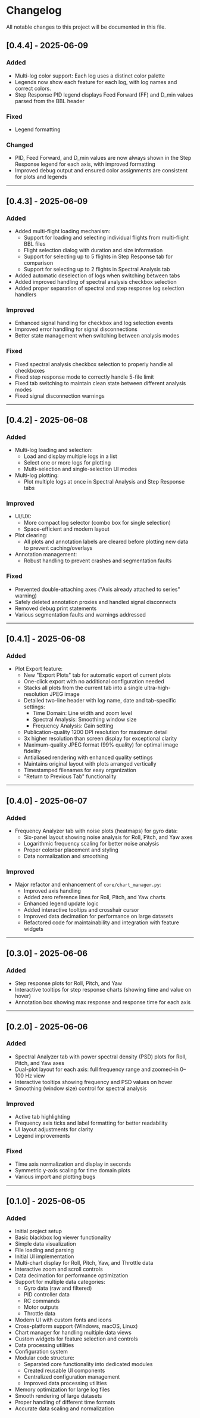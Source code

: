 # Changelog

All notable changes to this project will be documented in this file.

## [0.4.4] - 2025-06-09

### Added
- Multi-log color support: Each log uses a distinct color palette 
- Legends now show each feature for each log, with log names and correct colors.
- Step Response PID legend displays Feed Forward (FF) and D_min values parsed from the BBL header

### Fixed
- Legend formatting

### Changed
- PID, Feed Forward, and D_min values are now always shown in the Step Response legend for each axis, with improved formatting
- Improved debug output and ensured color assignments are consistent for plots and legends

---

## [0.4.3] - 2025-06-09

### Added
- Added multi-flight loading mechanism:
  - Support for loading and selecting individual flights from multi-flight BBL files
  - Flight selection dialog with duration and size information
  - Support for selecting up to 5 flights in Step Response tab for comparison
  - Support for selecting up to 2 flights in Spectral Analysis tab
- Added automatic deselection of logs when switching between tabs
- Added improved handling of spectral analysis checkbox selection
- Added proper separation of spectral and step response log selection handlers

### Improved
- Enhanced signal handling for checkbox and log selection events
- Improved error handling for signal disconnections
- Better state management when switching between analysis modes

### Fixed
- Fixed spectral analysis checkbox selection to properly handle all checkboxes
- Fixed step response mode to correctly handle 5-file limit
- Fixed tab switching to maintain clean state between different analysis modes
- Fixed signal disconnection warnings

---

## [0.4.2] - 2025-06-08

### Added
- Multi-log loading and selection:
  - Load and display multiple logs in a list
  - Select one or more logs for plotting
  - Multi-selection and single-selection UI modes
- Multi-log plotting:
  - Plot multiple logs at once in Spectral Analysis and Step Response tabs

### Improved
- UI/UX:
  - More compact log selector (combo box for single selection)
  - Space-efficient and modern layout
- Plot clearing:
  - All plots and annotation labels are cleared before plotting new data to prevent caching/overlays
- Annotation management:
  - Robust handling to prevent crashes and segmentation faults

### Fixed
- Prevented double-attaching axes ("Axis already attached to series" warning)
- Safely deleted annotation proxies and handled signal disconnects
- Removed debug print statements
- Various segmentation faults and warnings addressed

---

## [0.4.1] - 2025-06-08

### Added
- Plot Export feature:
  - New "Export Plots" tab for automatic export of current plots
  - One-click export with no additional configuration needed
  - Stacks all plots from the current tab into a single ultra-high-resolution JPEG image
  - Detailed two-line header with log name, date and tab-specific settings:
    - Time Domain: Line width and zoom level
    - Spectral Analysis: Smoothing window size
    - Frequency Analysis: Gain setting
  - Publication-quality 1200 DPI resolution for maximum detail
  - 3x higher resolution than screen display for exceptional clarity
  - Maximum-quality JPEG format (99% quality) for optimal image fidelity
  - Antialiased rendering with enhanced quality settings
  - Maintains original layout with plots arranged vertically
  - Timestamped filenames for easy organization
  - "Return to Previous Tab" functionality

---

## [0.4.0] - 2025-06-07

### Added
- Frequency Analyzer tab with noise plots (heatmaps) for gyro data:
  - Six-panel layout showing noise analysis for Roll, Pitch, and Yaw axes
  - Logarithmic frequency scaling for better noise analysis
  - Proper colorbar placement and styling
  - Data normalization and smoothing

### Improved
- Major refactor and enhancement of `core/chart_manager.py`:
  - Improved axis handling
  - Added zero reference lines for Roll, Pitch, and Yaw charts
  - Enhanced legend update logic
  - Added interactive tooltips and crosshair cursor
  - Improved data decimation for performance on large datasets
  - Refactored code for maintainability and integration with feature widgets

---

## [0.3.0] - 2025-06-06

### Added
- Step response plots for Roll, Pitch, and Yaw
- Interactive tooltips for step response charts (showing time and value on hover)
- Annotation box showing max response and response time for each axis

---

## [0.2.0] - 2025-06-06

### Added
- Spectral Analyzer tab with power spectral density (PSD) plots for Roll, Pitch, and Yaw axes
- Dual-plot layout for each axis: full frequency range and zoomed-in 0–100 Hz view
- Interactive tooltips showing frequency and PSD values on hover
- Smoothing (window size) control for spectral analysis

### Improved
- Active tab highlighting
- Frequency axis ticks and label formatting for better readability
- UI layout adjustments for clarity
- Legend improvements

### Fixed
- Time axis normalization and display in seconds
- Symmetric y-axis scaling for time domain plots
- Various import and plotting bugs

---

## [0.1.0] - 2025-06-05

### Added
- Initial project setup
- Basic blackbox log viewer functionality
- Simple data visualization
- File loading and parsing
- Initial UI implementation
- Multi-chart display for Roll, Pitch, Yaw, and Throttle data
- Interactive zoom and scroll controls
- Data decimation for performance optimization
- Support for multiple data categories:
  - Gyro data (raw and filtered)
  - PID controller data
  - RC commands
  - Motor outputs
  - Throttle data
- Modern UI with custom fonts and icons
- Cross-platform support (Windows, macOS, Linux)
- Chart manager for handling multiple data views
- Custom widgets for feature selection and controls
- Data processing utilities
- Configuration system
- Modular code structure:
  - Separated core functionality into dedicated modules
  - Created reusable UI components
  - Centralized configuration management
  - Improved data processing utilities
- Memory optimization for large log files
- Smooth rendering of large datasets
- Proper handling of different time formats
- Accurate data scaling and normalization